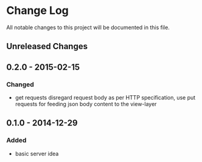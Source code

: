 # Change Log

All notable changes to this project will be documented in this file.

## Unreleased Changes

## 0.2.0 - 2015-02-15
### Changed
- get requests disregard request body as per HTTP specification, use
  put requests for feeding json body content to the view-layer

## 0.1.0 - 2014-12-29
### Added
- basic server idea
